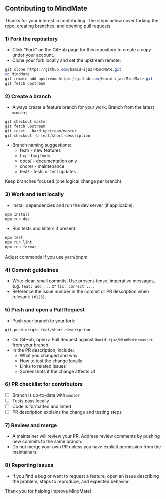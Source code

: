 ## Contributing to MindMate

Thanks for your interest in contributing. The steps below cover forking the repo, creating branches, and opening pull requests.

### 1) Fork the repository

- Click "Fork" on the GitHub page for this repository to create a copy under your account.
- Clone your fork locally and set the upstream remote:

```powershell
git clone https://github.com/hamid-ijaz/MindMate.git
cd MindMate
git remote add upstream https://github.com/Hamid-ijaz/MindMate.git
git fetch upstream
```


### 2) Create a branch

- Always create a feature branch for your work. Branch from the latest `master`:

```powershell
git checkout master
git fetch upstream
git reset --hard upstream/master
git checkout -b feat/short-description
```

- Branch naming suggestions:
  - feat/ - new features
  - fix/ - bug fixes
  - docs/ - documentation only
  - chore/ - maintenance
  - test/ - tests or test updates

Keep branches focused (one logical change per branch).

### 3) Work and test locally

- Install dependencies and run the dev server (if applicable):

```powershell
npm install
npm run dev
```

- Run tests and linters if present:

```powershell
npm test
npm run lint
npm run format
```

Adjust commands if you use yarn/pnpm.

### 4) Commit guidelines

- Write clear, small commits. Use present-tense, imperative messages, e.g. `feat: add ...` or `fix: correct ...`.
- Reference the issue number in the commit or PR description when relevant: `(#123)`.

### 5) Push and open a Pull Request

- Push your branch to your fork:

```powershell
git push origin feat/short-description
```

- On GitHub, open a Pull Request against `Hamid-ijaz/MindMate:master` from your branch.
- In the PR description, include:
  - What you changed and why
  - How to test the change locally
  - Links to related issues
  - Screenshots if the change affects UI

### 6) PR checklist for contributors

- [ ] Branch is up-to-date with `master`
- [ ] Tests pass locally
- [ ] Code is formatted and linted
- [ ] PR description explains the change and testing steps

### 7) Review and merge

- A maintainer will review your PR. Address review comments by pushing new commits to the same branch.
- Do not merge your own PR unless you have explicit permission from the maintainers.

### 8) Reporting issues

- If you find a bug or want to request a feature, open an issue describing the problem, steps to reproduce, and expected behavior.

Thank you for helping improve MindMate!
